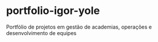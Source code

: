 # portfolio-igor-yole
Portfólio de projetos em gestão de academias, operações e desenvolvimento de equipes
